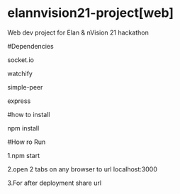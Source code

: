 # elannvision21-project[web]

Web dev project for Elan & nVision 21 hackathon


#Dependencies 

socket.io

watchify

simple-peer

express


#how to install

npm install <package-name>


#How ro Run

1.npm start

2.open 2 tabs on any browser to url localhost:3000  

3.For after deployment share url
